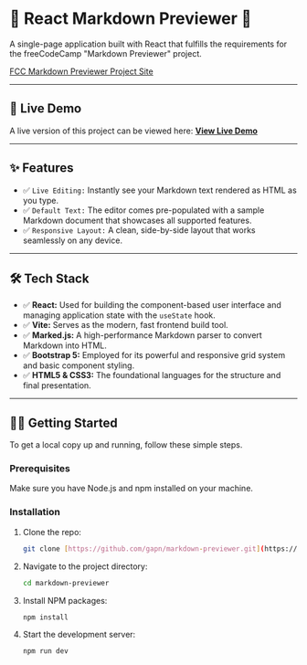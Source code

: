 # 📝 React Markdown Previewer 📝

A single-page application built with React that fulfills the requirements for the freeCodeCamp "Markdown Previewer" project.

[FCC Markdown Previewer Project Site](https://www.freecodecamp.org/learn/front-end-development-libraries/front-end-development-libraries-projects/build-a-markdown-previewer)

---

## 🚀 Live Demo

A live version of this project can be viewed here: **[View Live Demo](https://your-vercel-link-here.com)**

---

## ✨ Features

* ✅ `Live Editing:` Instantly see your Markdown text rendered as HTML as you type.
* ✅ `Default Text:` The editor comes pre-populated with a sample Markdown document that showcases all supported features.
* ✅ `Responsive Layout:` A clean, side-by-side layout that works seamlessly on any device.

---

## 🛠️ Tech Stack

* ✅ **React:** Used for building the component-based user interface and managing application state with the `useState` hook.
* ✅ **Vite:** Serves as the modern, fast frontend build tool.
* ✅ **Marked.js:** A high-performance Markdown parser to convert Markdown into HTML.
* ✅ **Bootstrap 5:** Employed for its powerful and responsive grid system and basic component styling.
* ✅ **HTML5 & CSS3:** The foundational languages for the structure and final presentation.

---

## 🧑‍💻 Getting Started

To get a local copy up and running, follow these simple steps.

### Prerequisites

Make sure you have Node.js and npm installed on your machine.

### Installation

1.  Clone the repo:
    ```bash
    git clone [https://github.com/gapn/markdown-previewer.git](https://github.com/gapn/markdown-previewer.git)
    ```
2.  Navigate to the project directory:
    ```bash
    cd markdown-previewer
    ```
3.  Install NPM packages:
    ```bash
    npm install
    ```
4.  Start the development server:
    ```bash
    npm run dev
    ```